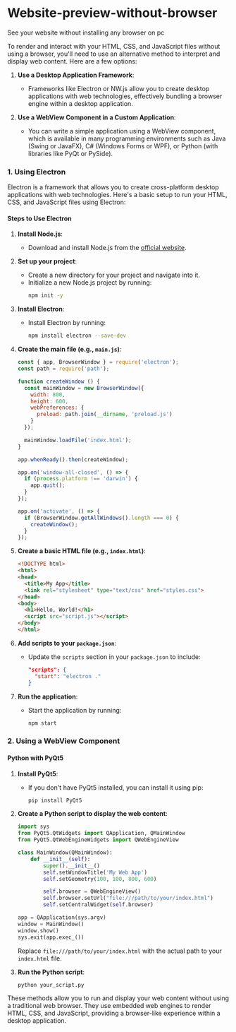 # Website-preview-without-browser
See your website without installing any browser on pc

To render and interact with your HTML, CSS, and JavaScript files without using a browser, you'll need to use an alternative method to interpret and display web content. Here are a few options:

1. **Use a Desktop Application Framework**:
   - Frameworks like Electron or NW.js allow you to create desktop applications with web technologies, effectively bundling a browser engine within a desktop application.

2. **Use a WebView Component in a Custom Application**:
   - You can write a simple application using a WebView component, which is available in many programming environments such as Java (Swing or JavaFX), C# (Windows Forms or WPF), or Python (with libraries like PyQt or PySide).

### 1. Using Electron

Electron is a framework that allows you to create cross-platform desktop applications with web technologies. Here's a basic setup to run your HTML, CSS, and JavaScript files using Electron:

#### Steps to Use Electron

1. **Install Node.js**:
   - Download and install Node.js from the [official website](https://nodejs.org/).

2. **Set up your project**:
   - Create a new directory for your project and navigate into it.
   - Initialize a new Node.js project by running:
     ```bash
     npm init -y
     ```

3. **Install Electron**:
   - Install Electron by running:
     ```bash
     npm install electron --save-dev
     ```

4. **Create the main file (e.g., `main.js`)**:
   ```javascript
   const { app, BrowserWindow } = require('electron');
   const path = require('path');

   function createWindow () {
     const mainWindow = new BrowserWindow({
       width: 800,
       height: 600,
       webPreferences: {
         preload: path.join(__dirname, 'preload.js')
       }
     });

     mainWindow.loadFile('index.html');
   }

   app.whenReady().then(createWindow);

   app.on('window-all-closed', () => {
     if (process.platform !== 'darwin') {
       app.quit();
     }
   });

   app.on('activate', () => {
     if (BrowserWindow.getAllWindows().length === 0) {
       createWindow();
     }
   });
   ```

5. **Create a basic HTML file (e.g., `index.html`)**:
   ```html
   <!DOCTYPE html>
   <html>
   <head>
     <title>My App</title>
     <link rel="stylesheet" type="text/css" href="styles.css">
   </head>
   <body>
     <h1>Hello, World!</h1>
     <script src="script.js"></script>
   </body>
   </html>
   ```

6. **Add scripts to your `package.json`**:
   - Update the `scripts` section in your `package.json` to include:
     ```json
     "scripts": {
       "start": "electron ."
     }
     ```

7. **Run the application**:
   - Start the application by running:
     ```bash
     npm start
     ```

### 2. Using a WebView Component

#### Python with PyQt5

1. **Install PyQt5**:
   - If you don't have PyQt5 installed, you can install it using pip:
     ```bash
     pip install PyQt5
     ```

2. **Create a Python script to display the web content**:
   ```python
   import sys
   from PyQt5.QtWidgets import QApplication, QMainWindow
   from PyQt5.QtWebEngineWidgets import QWebEngineView

   class MainWindow(QMainWindow):
       def __init__(self):
           super().__init__()
           self.setWindowTitle('My Web App')
           self.setGeometry(100, 100, 800, 600)

           self.browser = QWebEngineView()
           self.browser.setUrl("file:///path/to/your/index.html")
           self.setCentralWidget(self.browser)

   app = QApplication(sys.argv)
   window = MainWindow()
   window.show()
   sys.exit(app.exec_())
   ```

   Replace `file:///path/to/your/index.html` with the actual path to your `index.html` file.

3. **Run the Python script**:
   ```bash
   python your_script.py
   ```

These methods allow you to run and display your web content without using a traditional web browser. They use embedded web engines to render HTML, CSS, and JavaScript, providing a browser-like experience within a desktop application.
